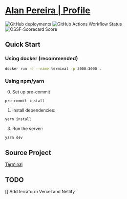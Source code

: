 # [Alan Pereira | Profile](ansperson.github.io/myself/)

![GitHub deployments](https://img.shields.io/github/deployments/ansperson/myself/github-pages?style=flat-square&label=Deployment)
![GitHub Actions Workflow Status](https://img.shields.io/github/actions/workflow/status/ansperson/myself/pages.yml?style=flat-square&label=Actions)
![OSSF-Scorecard Score](https://img.shields.io/ossf-scorecard/github.com/ansperson/myself?style=flat-square&label=openssf%20scorecard)

## Quick Start

### Using docker (recommended)

```bash
docker run -d --name terminal -p 3000:3000 .
```

### Using npm/yarn

0. Set up pre-commit

```bash
pre-commit install
```

1. Install dependencies:

```bash
yarn install
```

3. Run the server:

```bash
yarn dev
```

## Source Project

[Terminal](https://github.com/m4tt72/terminal)

## TODO

[] Add terraform Vercel and Netlify
